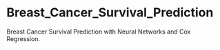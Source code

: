 # Breast_Cancer_Survival_Prediction
Breast Cancer Survival Prediction with Neural Networks and Cox Regression.

